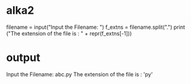 # alka2
filename = input("Input the Filename: ")
f_extns = filename.split(".")
print ("The extension of the file is : " + repr(f_extns[-1]))
# output
Input the Filename: abc.py
The extension of the file is : 'py'
